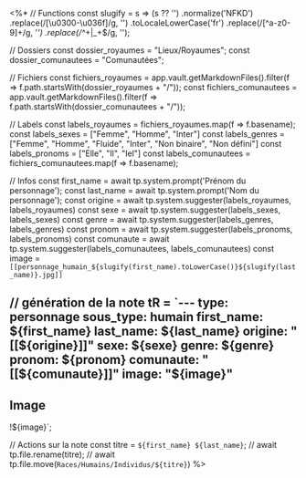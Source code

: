 <%*
// Functions
const slugify = s =>
  (s ?? '')
    .normalize('NFKD')
    .replace(/[\u0300-\u036f]/g, '')
    .toLocaleLowerCase('fr')
    .replace(/[^a-z0-9]+/g, '_')
    .replace(/^_+|_+$/g, '');

// Dossiers
const dossier_royaumes = "Lieux/Royaumes";
const dossier_comunautees = "Comunautées";

// Fichiers
const fichiers_royaumes = app.vault.getMarkdownFiles().filter(f => f.path.startsWith(dossier_royaumes + "/"));
const fichiers_comunautees = app.vault.getMarkdownFiles().filter(f => f.path.startsWith(dossier_comunautees + "/"));

// Labels
const labels_royaumes = fichiers_royaumes.map(f => f.basename);
const labels_sexes = ["Femme", "Homme", "Inter"]
const labels_genres = ["Femme", "Homme", "Fluide", "Inter", "Non binaire", "Non défini"]
const labels_pronoms = ["Elle", "Il", "Iel"]
const labels_comunautees = fichiers_comunautees.map(f => f.basename);

// Infos
const first_name = await tp.system.prompt('Prénom du personnage');
const last_name = await tp.system.prompt('Nom du personnage');
const origine = await tp.system.suggester(labels_royaumes, labels_royaumes)
const sexe = await tp.system.suggester(labels_sexes, labels_sexes)
const genre = await tp.system.suggester(labels_genres, labels_genres)
const pronom = await tp.system.suggester(labels_pronoms, labels_pronoms)
const comunaute = await tp.system.suggester(labels_comunautees, labels_comunautees)
const image = `[[personnage_humain_${slugify(first_name).toLowerCase()}${slugify(last_name)}.jpg]]`

// génération de la note
tR = `---
type: personnage
sous_type: humain
first_name: ${first_name}
last_name: ${last_name}
origine: "[[${origine}]]"
sexe: ${sexe}
genre: ${genre}
pronom: ${pronom}
comunaute: "[[${comunaute}]]"
image: "${image}"
---

## Image
!${image}`;

// Actions sur la note
const titre = `${first_name} ${last_name}`;
// await tp.file.rename(titre); 
// await tp.file.move(`Races/Humains/Individus/${titre}`)
%>